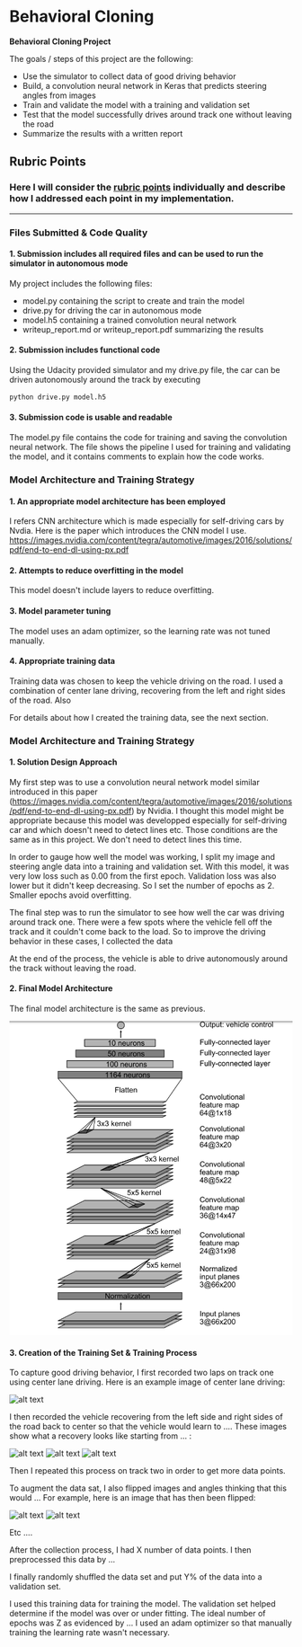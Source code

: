 # **Behavioral Cloning** 
**Behavioral Cloning Project**

The goals / steps of this project are the following:
* Use the simulator to collect data of good driving behavior
* Build, a convolution neural network in Keras that predicts steering angles from images
* Train and validate the model with a training and validation set
* Test that the model successfully drives around track one without leaving the road
* Summarize the results with a written report


[//]: # (Image References)

[image1]: ./cnn_model.PNG "CNN model"
[image2]: ./examples/placeholder.png "Grayscaling"
[image3]: ./examples/placeholder_small.png "Recovery Image"
[image4]: ./examples/placeholder_small.png "Recovery Image"
[image5]: ./examples/placeholder_small.png "Recovery Image"
[image6]: ./examples/placeholder_small.png "Normal Image"
[image7]: ./examples/placeholder_small.png "Flipped Image"

## Rubric Points
### Here I will consider the [rubric points](https://review.udacity.com/#!/rubrics/432/view) individually and describe how I addressed each point in my implementation.  

---
### Files Submitted & Code Quality

#### 1. Submission includes all required files and can be used to run the simulator in autonomous mode

My project includes the following files:
* model.py containing the script to create and train the model
* drive.py for driving the car in autonomous mode
* model.h5 containing a trained convolution neural network 
* writeup_report.md or writeup_report.pdf summarizing the results

#### 2. Submission includes functional code
Using the Udacity provided simulator and my drive.py file, the car can be driven autonomously around the track by executing 
```sh
python drive.py model.h5
```

#### 3. Submission code is usable and readable

The model.py file contains the code for training and saving the convolution neural network. The file shows the pipeline I used for training and validating the model, and it contains comments to explain how the code works.

### Model Architecture and Training Strategy

#### 1. An appropriate model architecture has been employed

I refers CNN architecture which is made especially for self-driving cars by Nvdia. Here is the paper which introduces the CNN model I use. https://images.nvidia.com/content/tegra/automotive/images/2016/solutions/pdf/end-to-end-dl-using-px.pdf

#### 2. Attempts to reduce overfitting in the model

This model doesn't include layers to reduce overfitting.

#### 3. Model parameter tuning

The model uses an adam optimizer, so the learning rate was not tuned manually.

#### 4. Appropriate training data

Training data was chosen to keep the vehicle driving on the road. I used a combination of center lane driving, recovering from the left and right sides of the road. Also  

For details about how I created the training data, see the next section. 

### Model Architecture and Training Strategy

#### 1. Solution Design Approach

My first step was to use a convolution neural network model similar introduced in this paper (https://images.nvidia.com/content/tegra/automotive/images/2016/solutions/pdf/end-to-end-dl-using-px.pdf) by Nvidia. I thought this model might be appropriate because this model was developped especially for self-driving car and which doesn't need to detect lines etc. Those conditions are the same as in this project. We don't need to detect lines this time.

In order to gauge how well the model was working, I split my image and steering angle data into a training and validation set. With this model, it was very low loss such as 0.00  from the first epoch. Validation loss was also lower but it didn't keep decreasing. So I set the number of epochs as 2. Smaller epochs avoid overfitting.

The final step was to run the simulator to see how well the car was driving around track one. There were a few spots where the vehicle fell off the track and it couldn't come back to the load. So to improve the driving behavior in these cases, I collected the data 

At the end of the process, the vehicle is able to drive autonomously around the track without leaving the road.

#### 2. Final Model Architecture

The final model architecture is the same as previous.

![alt text][image1]

#### 3. Creation of the Training Set & Training Process

To capture good driving behavior, I first recorded two laps on track one using center lane driving. Here is an example image of center lane driving:

![alt text][image2]

I then recorded the vehicle recovering from the left side and right sides of the road back to center so that the vehicle would learn to .... These images show what a recovery looks like starting from ... :

![alt text][image3]
![alt text][image4]
![alt text][image5]

Then I repeated this process on track two in order to get more data points.

To augment the data sat, I also flipped images and angles thinking that this would ... For example, here is an image that has then been flipped:

![alt text][image6]
![alt text][image7]

Etc ....

After the collection process, I had X number of data points. I then preprocessed this data by ...


I finally randomly shuffled the data set and put Y% of the data into a validation set. 

I used this training data for training the model. The validation set helped determine if the model was over or under fitting. The ideal number of epochs was Z as evidenced by ... I used an adam optimizer so that manually training the learning rate wasn't necessary.
